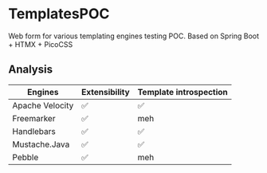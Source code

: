 # TemplatesPOC
Web form for various templating engines testing POC. Based on Spring Boot + HTMX + PicoCSS

## Analysis

| Engines         | Extensibility | Template introspection |
|-----------------|---------------|------------------------|
| Apache Velocity | ✅             | ✅                      |
| Freemarker      | ✅             | meh                    |
| Handlebars      | ✅             | ✅                      |
| Mustache.Java   | ✅             | ✅                      |
| Pebble          | ✅             | meh                    |
